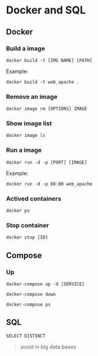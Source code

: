 # Docker and SQL

## Docker

### Build a image

`docker build -t [IMG NAME] [PATH]`

Example:

`docker build -t web_apache .`

### Remove an image

`docker image rm [OPTIONS] IMAGE`

### Show image list

`docker image ls`

### Run a image

`docker run -d -p [PORT] [IMAGE]`

Example:

`docker run -d -p 80:80 web_apache`

### Actived containers

`docker ps`

### Stop container

`docker stop [ID]`

## Compose

### Up

`docker-compose up -d [SERVICE]`

`docker-compose down`

`docker-compose ps`

## SQL

`SELECT DISTINCT`
> avoid in big data bases
